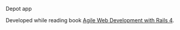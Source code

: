 Depot app 

Developed while reading book [Agile Web Development with Rails 4](http://pragprog.com/book/rails4/agile-web-development-with-rails-4).

